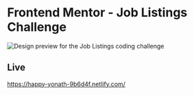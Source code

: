 # Frontend Mentor - Job Listings Challenge

![Design preview for the Job Listings coding challenge](./design/desktop-preview.jpg)

## Live

https://happy-yonath-9b6d4f.netlify.com/

